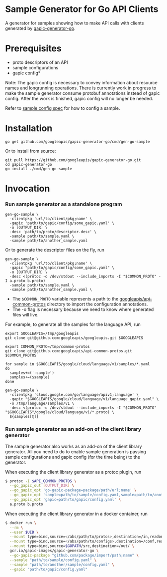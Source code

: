 Sample Generator for Go API Clients
===========================

A generator for samples showing how to make API calls with clients generated by [gapic-generator-go](https://github.com/googleapis/gapic-generator-go).

Prerequisites
===========================
- proto descriptors of an API
- sample configurations
- gapic config*

Note: The gapic config is necessary to convey information about resource names and longrunning operations. There is currently work in progress to make the sample generator
consume protobuf annotations instead of gapic config. After the work is finished, gapic config will no longer be needed.

Refer to [sample config spec](https://github.com/googleapis/gapic-generator/blob/d633cd88ca98320ab921eafebd93942fffe5fed4/src/main/proto/com/google/api/codegen/samplegen/v1p2/sample_config_v1p2.proto) for how to config a sample.

Installation
===========================
`go get github.com/googleapis/gapic-generator-go/cmd/gen-go-sample`

Or to install from source:
```
git pull https://github.com/googleapis/gapic-generator-go.git
cd gapic-generator-go
go install ./cmd/gen-go-sample
```

Invocation
===========================
### Run sample generator as a standalone program
```
gen-go-sample \
  -clientpkg 'url/to/client/pkg;name' \
  -gapic 'path/to/gapic/config/some_gapic.yaml' \
  -o [OUTPUT_DIR] \
  -desc 'path/to/proto/descriptor.desc' \
  -sample path/to/sample.yaml \
  -sample path/to/another_sample.yaml
```

Or to generate the descriptor files on the fly, run

```
gen-go-sample \
  -clientpkg 'url/to/client/pkg;name' \
  -gapic "path/to/gapic/config/some_gapic.yaml" \
  -o [OUTPUT_DIR] \
  -desc <(protoc -o /dev/stdout --include_imports -I "$COMMON_PROTO" -I a.proto b.proto)
  -sample path/to/sample.yaml \
  -sample path/to/another_sample.yaml \
```

- The `$COMMON_PROTO` variable represents a path to the [googleapis/api-common-protos](https://github.com/googleapis/api-common-protos) directory to import the configuration annotations.
- The -o flag is necessary because we need to know where generated files will live.

For example, to generate all the samples for the language API, run
```
export GOOGLEAPIS=/tmp/googleapis
git clone git@github.com:googleapis/googleapis.git $GOOGLEAPIS

export COMMON_PROTO=/tmp/common-protos
git clone git@github.com:googleapis/api-common-protos.git $COMMON_PROTOS

for sample in $GOOGLEAPIS/google/cloud/language/v1/samples/*.yaml
do
  samples+=('-sample')
  samples+=($sample)
done

gen-go-sample \
  -clientpkg 'cloud.google.com/go/language/apiv1;language' \
  -gapic "$GOOGLEAPIS/google/cloud/language/v1/language_gapic.yaml" \
  -o /tmp/language/samples/v1 \
  -desc <(protoc -o /dev/stdout --include_imports -I "$COMMON_PROTO" "$GOOGLEAPIS"/google/cloud/language/v1/*.proto) \
  ${samples[@]}
```

### Run sample generator as an add-on of the client library generator
The sample generator also works as an add-on of the client library generator. All you need to do to enable sample generation
is passing sample configurations and gapic config (for the time being) to the generator.

When executing the client library generator as a protoc plugin, run
```bash
$ protoc -I $API_COMMON_PROTOS \
  --go_gapic_out [OUTPUT_DIR] \
  --go_gapic_opt 'go-gapic-package=package/path/url;name' \
  --go_gapic_opt 'sample=path/to/sample/config.yaml,sample=path/to/another/sample/config.yaml' \
  --go_gapic_opt 'gapic=path/to/gapic/config.yaml' \
  a.proto b.proto
```

When executing the client library generator in a docker container, run
```bash
$ docker run \
  --rm \
  --user $UID \
  --mount type=bind,source=</abs/path/to/protos>,destination=/in,readonly \
  --mount type=bind,source=</abs/path/to/configs>,destination=/conf,readonly \
  --mount type=bind,source=$GOPATH/src,destination=/out/ \
  gcr.io/gapic-images/gapic-generator-go \
  --go-gapic-package "github.com/package/import/path;name" \
  --sample "path/to/sample/config.yaml" \
  --sample "path/to/another/sample/config.yaml" \
  --gapic "path/to/gapic/config.yaml"
```
